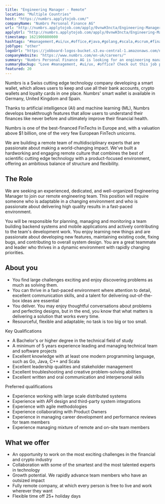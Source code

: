 ```yaml
---
title: "Engineering Manager - Remote"
location: "Multiple Countries"
host: "https://numbrs.applytojob.com/"
companyName: "Numbrs Personal Finance AG"
url: "http://numbrs.applytojob.com/apply/0vnwH3ncta/Engineering-Manager-Remote"
applyUrl: "http://numbrs.applytojob.com/apply/0vnwH3ncta/Engineering-Manager-Remote"
timestamp: 1621900800000
hashtags: "#management,#ui/ux,#office,#java,#golang,#scala,#scrum,#finance,#monitoring"
jobType: "other"
logoUrl: "https://jobboard-logos-bucket.s3.eu-central-1.amazonaws.com/numbrs-personal-finance-ag"
companyWebsite: "https://www.numbrs.com/en-uk/careers/"
summary: "Numbrs Personal Finance AG is looking for an engineering manager that has 5 years experience leading and managing technical team and software projects."
summaryBackup: "Love #management, #ui/ux, #office? Check out this job post!"
featured: 20
---
```


Numbrs is a Swiss cutting edge technology company developing a smart wallet, which allows users to keep and use all their bank accounts, crypto wallets and loyalty cards in one place. Numbrs' smart wallet is available in Germany, United Kingdom and Spain. 

Thanks to artificial intelligence (AI) and machine learning (ML), Numbrs develops breakthrough features that allow users to understand their finances like never before and ultimately improve their financial health. 

Numbrs is one of the best-financed FinTechs in Europe and, with a valuation above $1 billion, one of the very few European FinTech unicorns.

We are building a remote team of multidisciplinary experts that are passionate about making a world-changing impact. We've built a hardworking and engaging remote culture that combines the best of scientific cutting edge technology with a product-focused environment, offering an ambitious balance of structure and flexibility.

## The Role

We are seeking an experienced, dedicated, and well-organized Engineering Manager to join our remote engineering team. This position will require someone who is adaptable in a changing environment and who is passionate about delivering high quality results in a fast-paced environment.

You will be responsible for planning, managing and monitoring a team building backend systems and mobile applications and actively contributing to the team's development work. You enjoy learning new things and are passionate about developing new features, maintaining existing code, fixing bugs, and contributing to overall system design. You are a great teammate and leader who thrives in a dynamic environment with rapidly changing priorities.

## About you

*   You find large challenges exciting and enjoy discovering problems as much as solving them.
*   You can thrive in a fast-paced environment where attention to detail, excellent communication skills, and a talent for delivering out-of-the-box ideas are essential
*   You deliver. You may enjoy thoughtful conversations about problems and perfecting designs, but in the end, you know that what matters is delivering a solution that works every time.
*   Resourceful, flexible and adaptable; no task is too big or too small.

Key Qualifications

*   A Bachelor's or higher degree in the technical field of study
*   A minimum of 5 years experience leading and managing technical team and software projects
*   Excellent knowledge with at least one modern programming language, such as Go, Java, C++ and Scala
*   Excellent leadership qualities and stakeholder management
*   Excellent troubleshooting and creative problem-solving abilities
*   Excellent written and oral communication and interpersonal skills

Preferred qualifications

*   Experience working with large scale distributed systems
*   Experience with API design and third-party system integrations
*   Experience with agile methodologies
*   Experience collaborating with Product Owners
*   Experience in managing career development and performance reviews for team members
*   Experience managing mixture of remote and on-site team members

## What we offer

*   An opportunity to work on the most exciting challenges in the financial and crypto industry
*   Collaboration with some of the smartest and the most talented experts in technology
*   Growth potential. We rapidly advance team members who have an outsized impact
*   Fully remote company, at which every person is free to live and work wherever they want
*   Flexible time off 25+ holiday days
